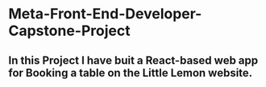# Meta-Front-End-Developer-Capstone-Project
## In this Project I have buit a React-based web app for Booking a table on the Little Lemon website.
